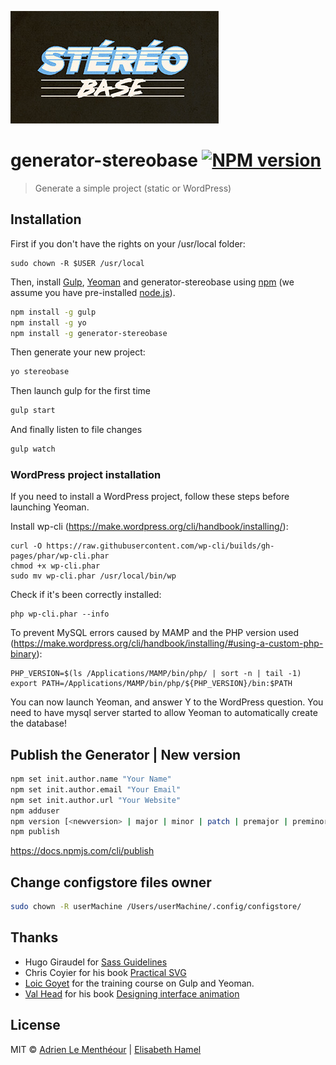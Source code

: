 ![Logo](logo.jpg)

# generator-stereobase [![NPM version][npm-image]][npm-url]
> Generate a simple project (static or WordPress)

## Installation

First if you don't have the rights on your /usr/local folder:

```bach
sudo chown -R $USER /usr/local
```

Then, install [Gulp](http://gulpjs.com), [Yeoman](http://yeoman.io) and generator-stereobase using [npm](https://www.npmjs.com/) (we assume you have pre-installed [node.js](https://nodejs.org/)).

```bash
npm install -g gulp
npm install -g yo
npm install -g generator-stereobase
```

Then generate your new project:

```bash
yo stereobase
```

Then launch gulp for the first time

```bash
gulp start
```

And finally listen to file changes

```bash
gulp watch
```

### WordPress project installation

If you need to install a WordPress project, follow these steps before launching Yeoman.

Install wp-cli (https://make.wordpress.org/cli/handbook/installing/):

```
curl -O https://raw.githubusercontent.com/wp-cli/builds/gh-pages/phar/wp-cli.phar
chmod +x wp-cli.phar
sudo mv wp-cli.phar /usr/local/bin/wp
```

Check if it's been correctly installed:

```
php wp-cli.phar --info
```

To prevent MySQL errors caused by MAMP and the PHP version used (https://make.wordpress.org/cli/handbook/installing/#using-a-custom-php-binary):

```
PHP_VERSION=$(ls /Applications/MAMP/bin/php/ | sort -n | tail -1)
export PATH=/Applications/MAMP/bin/php/${PHP_VERSION}/bin:$PATH
```

You can now launch Yeoman, and answer Y to the WordPress question. You need to have mysql server started to allow Yeoman to automatically create the database!


## Publish the Generator | New version

```bash
npm set init.author.name "Your Name"
npm set init.author.email "Your Email"
npm set init.author.url "Your Website"
npm adduser
npm version [<newversion> | major | minor | patch | premajor | preminor | prepatch | prerelease | from-git]
npm publish
```
https://docs.npmjs.com/cli/publish

## Change configstore files owner

```bash
sudo chown -R userMachine /Users/userMachine/.config/configstore/
```

## Thanks

* Hugo Giraudel for [Sass Guidelines](https://sass-guidelin.es/)
* Chris Coyier for his book [Practical SVG](https://abookapart.com/products/practical-svg)
* [Loic Goyet](https://github.com/LoicGoyet) for the training course on Gulp and Yeoman.
* [Val Head](http://valhead.com/) for his book [Designing interface animation](http://rosenfeldmedia.com/books/designing-interface-animation/)

## License

MIT © [Adrien Le Menthéour](www.adrienlm.com) | [Elisabeth Hamel](www.e-hamel.com)


[npm-image]: https://badge.fury.io/js/generator-stereobase.svg
[npm-url]: https://npmjs.org/package/generator-stereobase
[travis-image]: https://travis-ci.org/stereosuper/generator-stereobase.svg?branch=master
[travis-url]: https://travis-ci.org/stereosuper/generator-stereobase
[daviddm-image]: https://david-dm.org/stereosuper/generator-stereobase.svg?theme=shields.io
[daviddm-url]: https://david-dm.org/stereosuper/generator-stereobase
